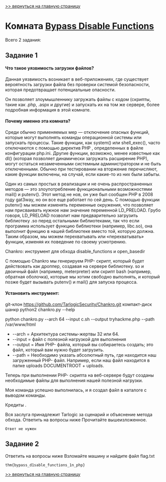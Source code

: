 [>> вернуться на главную страницу](https://github.com/BEPb/tryhackme/blob/master/README.md)

# Комната [Bypass Disable Functions](https://tryhackme.com/r/room/bypassdisablefunctions) 

Всего 2 задания:
## Задание 1
#### Что такое уязвимость загрузки файлов?

Данная уязвимость возникает в веб-приложениях, где существует вероятность загрузки файла без проверки системой 
безопасности, которая предотвращает потенциальные опасности.  

Он позволяет злоумышленнику загружать файлы с кодом (скрипты, такие как .php, .aspx и другие) и запускать их на том 
же сервере, более подробная информация в этой комнате. 

#### Почему именно эта комната?

Среди обычно применяемых мер — отключение опасных функций, которые могут выполнять команды операционной системы или 
запускать процессы. Такие функции, как system() или shell_exec(), часто отключаются с помощью директив PHP , 
определенных в файле конфигурации php.ini. Другие функции, возможно, менее известные как dl() (которая позволяет 
динамически загружать расширение PHP), могут остаться незамеченными системным администратором и не быть 
отключенными. Обычно при тестировании на вторжение перечисляют, какие функции включены, на случай, если какие-то из 
них были забыты.     

Один из самых простых в реализации и не очень распространенных методов — это злоупотребление функциональными 
возможностями mail() и putenv(). Этот метод не нов, он уже был сообщен PHP в 2008 году gat3way, но он все еще 
работает по сей день. С помощью функции putenv() мы можем изменять переменные окружения, что позволяет нам 
присваивать нужное нам значение переменной LD_PRELOAD. Грубо говоря, LD_PRELOAD позволит нам предварительно 
загрузить библиотеку .so перед остальными библиотеками, так что если программа использует функцию библиотеки 
(например, libc.so), она выполнит функцию в нашей библиотеке вместо той, которую должна. Таким образом, мы можем 
перехватывать или «перехватывать» функции, изменяя их поведение по своему усмотрению.

Chankro: инструмент для обхода disable_functions и open_basedir

С помощью Chankro мы генерируем PHP- скрипт, который будет действовать как дроппер, создавая на сервере библиотеку.
so и двоичный файл (например, meterpreter) или скрипт bash (например, обратная оболочка), которые мы хотим свободно 
выполнять, и который позже будет вызывать putenv() и mail() для запуска процесса.

#### Установить инструмент:

git-клон https://github.com/TarlogicSecurity/Chankro.git
компакт-диск шанкр
python2 chankro.py --help

python chankro.py --arch 64 --input c.sh --output tryhackme.php --path /var/www/html

- --arch = Архитектура системы-жертвы 32 или 64.
- --input = файл с полезной нагрузкой для выполнения
- --output = Имя PHP- файла, который вы собираетесь создать; это файл, который вам нужно будет загрузить.
- --path = Необходимо указать абсолютный путь, где находится наш загруженный PHP- файл. Например, если наш файл 
  находится в папке uploads DOCUMENTROOT + uploads. 



Теперь при выполнении PHP- скрипта на веб-сервере будут созданы необходимые файлы для выполнения нашей полезной нагрузки.


Моя команда успешно выполнилась, и я создал файл в каталоге с выводом команды.

Кредиты .

Вся заслуга принадлежит Tarlogic за сценарий и объяснение метода обхода.
Ответить на вопросы ниже
Прочитайте вышеизложенное.

```commandline
Ответ не нужен
```

## Задание 2
Ответить на вопросы ниже
Взломайте машину и найдите файл flag.txt
```commandline
thm{bypass_d1sable_functions_1n_php}
```


[>> вернуться на главную страницу](https://github.com/BEPb/tryhackme/blob/master/README.md)